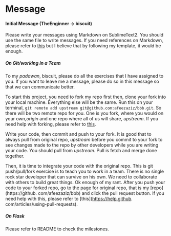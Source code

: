 # Message

#### Initial Message (TheEnginner -> biscuit)

Please write your messages using Markdown on SublimeText2. You should use the same file to write messages. If you need references on Markdown, please refer to [this](http://daringfireball.net/projects/markdown/) but I believe that by following my template, it would be enough.

##### On Git/working in a Team
To my _padawan_, biscuit, please do all the exercises that I have assigned to you. If you want to leave me a message, please do so in 
this message so that we can communicate better.

To start this project, you need to fork my repo first then, clone your fork into your local machine. Everything else will be the same. 
Run this on your terminal, `git remote add upstream git@github.com:afeezaziz/bbb.git`. So there will be two remote repo for you. One is 
you fork, where you would on your own,_origin_ and one repo where all of us will share, _upstream_. If you need help with forking, 
please refer to [this](https://help.github.com/articles/fork-a-repo).

Write your code, then commit and push to your fork. It is good that to always pull from original repo, _upstream_ before you commit to 
your fork to see changes made to the repo by other developers while you are writing your code. You should pull from _upstream_. Pull is 
fetch and merge done together.

Then, it is time to integrate your code with the original repo. This is git push/pull/fork exercise is to teach you to work in a team. 
There is no single rock star developer that can survive on his own. We need to collaborate with others to build great things. Ok enough 
of my rant. After you push your code to your forked repo, go to the page for original repo, that is my [repo](https://github.
com/afeezaziz/bbb) and click the pull request button. If you need help with this, please refer to [this](https://help.github.
com/articles/using-pull-requests).

##### On Flask

Please refer to README to check the milestones. 